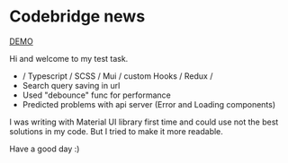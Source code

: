 # Codebridge news

[DEMO](https://dmitriyn3679.github.io/codebridge-news/)

Hi and welcome to my test task.

* / Typescript / SCSS / Mui / custom Hooks / Redux /
* Search query saving in url
* Used "debounce" func for performance
* Predicted problems with api server (Error and Loading components)

I was writing with Material UI library first time and could use not the best solutions in my code.
But I tried to make it more readable.

Have a good day :)
